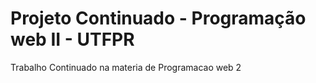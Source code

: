 # Projeto Continuado - Programação web II - UTFPR
Trabalho Continuado na materia de Programacao web 2
